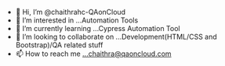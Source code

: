 - 👋 Hi, I’m @chaithrahc-QAonCloud
- 👀 I’m interested in ...Automation Tools
- 🌱 I’m currently learning ...Cypress Automation Tool
- 💞️ I’m looking to collaborate on ...Development(HTML/CSS and Bootstrap)/QA related stuff
- 📫 How to reach me ...chaithra@qaoncloud.com

<!---
chaithrahc-QAonCloud/chaithrahc-QAonCloud is a ✨ special ✨ repository because its `README.md` (this file) appears on your GitHub profile.
You can click the Preview link to take a look at your changes.
--->
